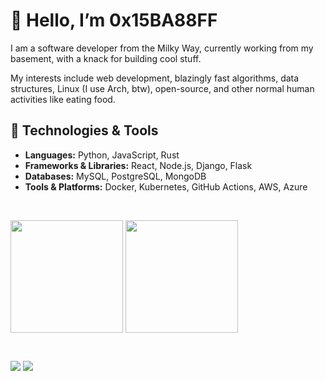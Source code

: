 # 👋 Hello, I’m 0x15BA88FF

I am a software developer from the Milky Way, currently working from my basement, with a knack for building cool stuff.

My interests include web development, blazingly fast algorithms, data structures, Linux (I use Arch, btw), open-source, and other normal human activities like eating food.

## 🔧 Technologies & Tools

- **Languages:** Python, JavaScript, Rust
- **Frameworks & Libraries:** React, Node.js, Django, Flask
- **Databases:** MySQL, PostgreSQL, MongoDB
- **Tools & Platforms:** Docker, Kubernetes, GitHub Actions, AWS, Azure

<br/>

<a href="https://github.com/anuraghazra/github-readme-stats"><img height=180 align="center" src="https://github-readme-stats.vercel.app/api?username=0x15ba88ff&hide_rank=true&show_icons=true&theme=transparent&border_color=15ba88ff&title_color=15ba88ff&icon_color=15ba88ff"/></a>
<a href="https://github.com/anuraghazra/convoychat"><img height=180 align="center" src="https://github-readme-stats.vercel.app/api/top-langs?username=0x15ba88ff&layout=compact&langs_count=8&theme=transparent&border_color=15ba88ff&title_color=15ba88ff&icon_color=15ba88ff"/></a>

<br/>

<a href="https://www.linkedin.com/in/pascall-de-creator/"><img src="https://img.shields.io/badge/LinkedIn-0077B5?style=for-the-badge&logo=linkedin&logoColor=white"></a>
<a href="https://x.com/0x15BA88FF"><img src="https://img.shields.io/badge/Twitter-1DA1F2?style=for-the-badge&logo=twitter&logoColor=white"></a>
